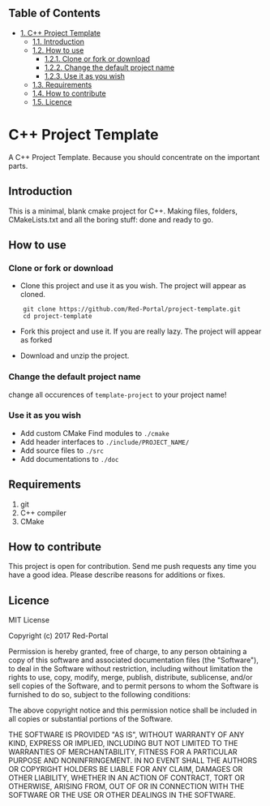 <div id="table-of-contents">
<h2>Table of Contents</h2>
<div id="text-table-of-contents">
<ul>
<li><a href="#sec-1">1. C++ Project Template</a>
<ul>
<li><a href="#sec-1-1">1.1. Introduction</a></li>
<li><a href="#sec-1-2">1.2. How to use</a>
<ul>
<li><a href="#sec-1-2-1">1.2.1. Clone or fork or download</a></li>
<li><a href="#sec-1-2-2">1.2.2. Change the default project name</a></li>
<li><a href="#sec-1-2-3">1.2.3. Use it as you wish</a></li>
</ul>
</li>
<li><a href="#sec-1-3">1.3. Requirements</a></li>
<li><a href="#sec-1-4">1.4. How to contribute</a></li>
<li><a href="#sec-1-5">1.5. Licence</a></li>
</ul>
</li>
</ul>
</div>
</div>

# C++ Project Template<a id="sec-1" name="sec-1"></a>

A C++ Project Template. 
Because you should concentrate on the important parts.

## Introduction<a id="sec-1-1" name="sec-1-1"></a>

This is a minimal, blank cmake project for C++.
Making files, folders, CMakeLists.txt and all the boring stuff: done and ready to go.

## How to use<a id="sec-1-2" name="sec-1-2"></a>

### Clone or fork or download<a id="sec-1-2-1" name="sec-1-2-1"></a>

-   Clone this project and use it as you wish.
    The project will appear as cloned.

``` shell
    git clone https://github.com/Red-Portal/project-template.git
    cd project-template
```

-   Fork this project and use it. If you are really lazy.
    The project will appear as forked

-   Download and unzip the project.

### Change the default project name<a id="sec-1-2-2" name="sec-1-2-2"></a>

change all occurences of `template-project` to your project name!

### Use it as you wish<a id="sec-1-2-3" name="sec-1-2-3"></a>

-   Add custom CMake Find modules to `./cmake`
-   Add header interfaces to `./include/PROJECT_NAME/`
-   Add source files to `./src`
-   Add documentations to `./doc`

## Requirements<a id="sec-1-3" name="sec-1-3"></a>

1.  git
2.  C++ compiler
3.  CMake

## How to contribute<a id="sec-1-4" name="sec-1-4"></a>

This project is open for contribution.
Send me push requests any time you have a good idea.
Please describe reasons for additions or fixes.

## Licence<a id="sec-1-5" name="sec-1-5"></a>

MIT License

Copyright (c) 2017 Red-Portal

Permission is hereby granted, free of charge, to any person obtaining a copy
of this software and associated documentation files (the "Software"), to deal
in the Software without restriction, including without limitation the rights
to use, copy, modify, merge, publish, distribute, sublicense, and/or sell
copies of the Software, and to permit persons to whom the Software is
furnished to do so, subject to the following conditions:

The above copyright notice and this permission notice shall be included in all
copies or substantial portions of the Software.

THE SOFTWARE IS PROVIDED "AS IS", WITHOUT WARRANTY OF ANY KIND, EXPRESS OR
IMPLIED, INCLUDING BUT NOT LIMITED TO THE WARRANTIES OF MERCHANTABILITY,
FITNESS FOR A PARTICULAR PURPOSE AND NONINFRINGEMENT. IN NO EVENT SHALL THE
AUTHORS OR COPYRIGHT HOLDERS BE LIABLE FOR ANY CLAIM, DAMAGES OR OTHER
LIABILITY, WHETHER IN AN ACTION OF CONTRACT, TORT OR OTHERWISE, ARISING FROM,
OUT OF OR IN CONNECTION WITH THE SOFTWARE OR THE USE OR OTHER DEALINGS IN THE
SOFTWARE.
